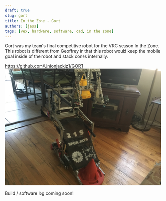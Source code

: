 ```yaml
---
draft: true
slug: gort
title: In the Zone - Gort
authors: [jess]
tags: [vex, hardware, software, cad, in the zone]
---
```


Gort was my team's final competitive robot for the VRC season In the Zone. This robot is different from Geoffrey in that this robot would keep the mobile goal inside of the robot and stack cones internally.

https://github.com/Unionjackjz1/GORT
![](banner.jpg)

<!--truncate-->

Build / software log coming soon!